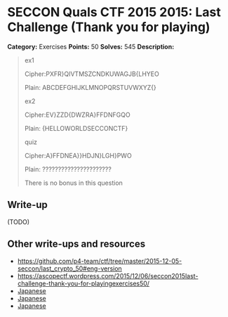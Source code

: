 # SECCON Quals CTF 2015 2015: Last Challenge (Thank you for playing)

**Category:** Exercises
**Points:** 50
**Solves:** 545
**Description:**

> ex1
> 
> Cipher:PXFR}QIVTMSZCNDKUWAGJB{LHYEO
> 
> Plain: ABCDEFGHIJKLMNOPQRSTUVWXYZ{}
> 
> 
> ex2
> 
> Cipher:EV}ZZD{DWZRA}FFDNFGQO
> 
> Plain: {HELLOWORLDSECCONCTF}
> 
> 
> quiz
> 
> Cipher:A}FFDNEA}}HDJN}LGH}PWO
> 
> Plain: ??????????????????????
> 
> 
> There is no bonus in this question


## Write-up

(TODO)

## Other write-ups and resources

* <https://github.com/p4-team/ctf/tree/master/2015-12-05-seccon/last_crypto_50#eng-version>
* <https://ascopectf.wordpress.com/2015/12/06/seccon2015last-challenge-thank-you-for-playingexercises50/>
* [Japanese](http://akashisn.azurewebsites.net/2015/12/06/seccon-2015-online-ctf-write-up/)
* [Japanese](http://kanpapa.com/today/2015/12/seccon-ctf-2015-online-write-up.html)
* [Japanese](http://nononono.sakura.ne.jp/blog/2015-1206/)
